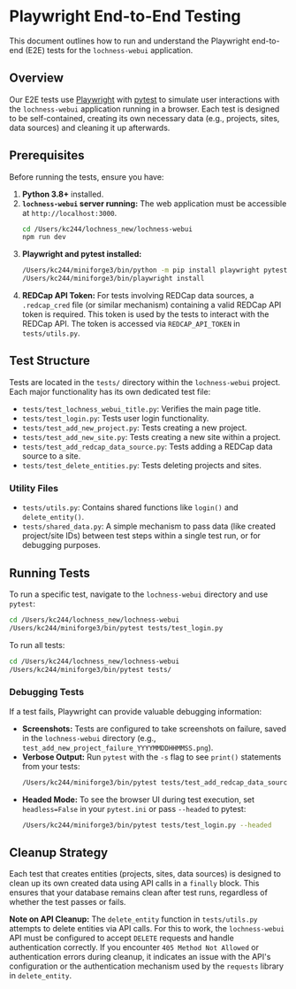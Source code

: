 # Playwright End-to-End Testing

This document outlines how to run and understand the Playwright end-to-end (E2E) tests for the `lochness-webui` application.

## Overview

Our E2E tests use [Playwright](https://playwright.dev/) with [pytest](https://docs.pytest.org/) to simulate user interactions with the `lochness-webui` application running in a browser. Each test is designed to be self-contained, creating its own necessary data (e.g., projects, sites, data sources) and cleaning it up afterwards.

## Prerequisites

Before running the tests, ensure you have:

1.  **Python 3.8+** installed.
2.  **`lochness-webui` server running:** The web application must be accessible at `http://localhost:3000`.
    ```bash
    cd /Users/kc244/lochness_new/lochness-webui
    npm run dev
    ```
3.  **Playwright and pytest installed:**
    ```bash
    /Users/kc244/miniforge3/bin/python -m pip install playwright pytest pytest-playwright requests
    /Users/kc244/miniforge3/bin/playwright install
    ```
4.  **REDCap API Token:** For tests involving REDCap data sources, a `.redcap_cred` file (or similar mechanism) containing a valid REDCap API token is required. This token is used by the tests to interact with the REDCap API. The token is accessed via `REDCAP_API_TOKEN` in `tests/utils.py`.

## Test Structure

Tests are located in the `tests/` directory within the `lochness-webui` project. Each major functionality has its own dedicated test file:

*   `tests/test_lochness_webui_title.py`: Verifies the main page title.
*   `tests/test_login.py`: Tests user login functionality.
*   `tests/test_add_new_project.py`: Tests creating a new project.
*   `tests/test_add_new_site.py`: Tests creating a new site within a project.
*   `tests/test_add_redcap_data_source.py`: Tests adding a REDCap data source to a site.
*   `tests/test_delete_entities.py`: Tests deleting projects and sites.

### Utility Files

*   `tests/utils.py`: Contains shared functions like `login()` and `delete_entity()`.
*   `tests/shared_data.py`: A simple mechanism to pass data (like created project/site IDs) between test steps within a single test run, or for debugging purposes.

## Running Tests

To run a specific test, navigate to the `lochness-webui` directory and use `pytest`:

```bash
cd /Users/kc244/lochness_new/lochness-webui
/Users/kc244/miniforge3/bin/pytest tests/test_login.py
```

To run all tests:

```bash
cd /Users/kc244/lochness_new/lochness-webui
/Users/kc244/miniforge3/bin/pytest tests/
```

### Debugging Tests

If a test fails, Playwright can provide valuable debugging information:

*   **Screenshots:** Tests are configured to take screenshots on failure, saved in the `lochness-webui` directory (e.g., `test_add_new_project_failure_YYYYMMDDHHMMSS.png`).
*   **Verbose Output:** Run `pytest` with the `-s` flag to see `print()` statements from your tests:
    ```bash
    /Users/kc244/miniforge3/bin/pytest tests/test_add_redcap_data_source.py -s
    ```
*   **Headed Mode:** To see the browser UI during test execution, set `headless=False` in your `pytest.ini` or pass `--headed` to pytest:
    ```bash
    /Users/kc244/miniforge3/bin/pytest tests/test_login.py --headed
    ```

## Cleanup Strategy

Each test that creates entities (projects, sites, data sources) is designed to clean up its own created data using API calls in a `finally` block. This ensures that your database remains clean after test runs, regardless of whether the test passes or fails.

**Note on API Cleanup:** The `delete_entity` function in `tests/utils.py` attempts to delete entities via API calls. For this to work, the `lochness-webui` API must be configured to accept `DELETE` requests and handle authentication correctly. If you encounter `405 Method Not Allowed` or authentication errors during cleanup, it indicates an issue with the API's configuration or the authentication mechanism used by the `requests` library in `delete_entity`.